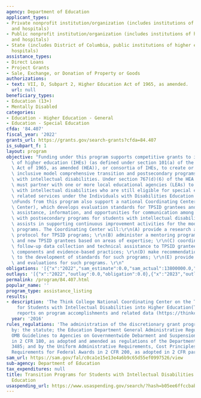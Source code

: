 ```yaml
---
agency: Department of Education
applicant_types:
- Private nonprofit institution/organization (includes institutions of higher education
  and hospitals)
- Public nonprofit institution/organization (includes institutions of higher education
  and hospitals)
- State (includes District of Columbia, public institutions of higher education and
  hospitals)
assistance_types:
- Direct Loans
- Project Grants
- Sale, Exchange, or Donation of Property or Goods
authorizations:
- text: VII, D, Subpart 2, Higher Education Act of 1965, as amended.
  url: null
beneficiary_types:
- Education (13+)
- Mentally Disabled
categories:
- Education - Higher Education - General
- Education - Special Education
cfda: '84.407'
fiscal_year: '2022'
grants_url: https://grants.gov/search-grants?cfda=84.407
is_subpart_f: 1
layout: program
objective: "Funding under this program supports competitive grants to institutions\
  \ of higher education (IHEs) (as defined under section 101(a) of the Higher Education\
  \ Act of 1965, as amended (HEA)), or consortia of IHEs, to create or expand high-quality,\
  \ inclusive model comprehensive transition and postsecondary programs for students\
  \ with intellectual disabilities. Under section 767(d)(6) of the HEA all grant recipients\
  \ must partner with one or more local educational agencies (LEAs) to support students\
  \ with intellectual disabilities who are still eligible for special education and\
  \ related services under the Individuals with Disabilities Education Act (IDEA).\r\
  \nFunds from this program also support a national Coordinating Center (Coordinating\
  \ Center), which develops evaluation standards for TPSID grantees and provides technical\
  \ assistance, information, and opportunities for communication among institutions\
  \ with postsecondary programs for students with intellectual disabilities. The Center\
  \ assists in supporting continuous improvement activities for the model transition\
  \ programs. The Coordinating Center will:\r\n(A) provide a research and evaluation\
  \ protocol for TPSID programs; \r\n(B) administer a mentoring program matching current\
  \ and new TPSID grantees based on areas of expertise; \r\n(C) coordinate longitudinal\
  \ follow-up data collection and technical assistance to TPSID grantees on programmatic\
  \ components and evidence-based practices; \r\n(D) make recommendations related\
  \ to the development of standards for such programs; \r\n(E) provide technical assistance\
  \ and evaluations for such programs. \r\n"
obligations: '[{"x":"2022","sam_estimate":0.0,"sam_actual":13800000.0,"usa_spending_actual":13617109.98},{"x":"2023","sam_estimate":13800000.0,"sam_actual":0.0,"usa_spending_actual":13082081.3},{"x":"2024","sam_estimate":15180000.0,"sam_actual":0.0,"usa_spending_actual":0.0}]'
outlays: '[{"x":"2022","outlay":0.0,"obligation":0.0},{"x":"2023","outlay":0.0,"obligation":0.0},{"x":"2024","outlay":0.0,"obligation":0.0}]'
permalink: /program/84.407.html
popular_name: ''
program_type: assistance_listing
results:
- description: 'The Think College National Coordinating Center on the Transition Programs
    for Students with Intellectual Disabilities into Higher Education(TPSID) publishes
    reports on program accomplishments and related data (https://thinkcollege.net/publication-types/ncc-data-report-0). '
  year: '2016'
rules_regulations: 'The administration of the discretionary grant program is governed
  by: the statute; the Education Department General Administrative Regulations (EDGAR);
  OMB Guidelines to Agencies on Governmentwide Debarment and Suspension (Nonprocurement)
  in 2 CFR 180, as adopted and amended as regulations of the Department in 2 CFR part
  3485; and by the Uniform Administrative Requirements, Cost Principles, and Audit
  Requirements for Federal Awards in 2 CFR 200, as adopted in 2 CFR part 3474 .'
sam_url: https://sam.gov/fal/c0ca1e15e13e4a6b9c65d55ef0997526/view
sub-agency: Department of Education
tax_expenditures: null
title: Transition Programs for Students with Intellectual Disabilities into Higher
  Education
usaspending_url: https://www.usaspending.gov/search/?hash=b05ee6ffccbaba0f3452cee98d028101
---
```

